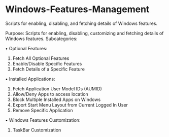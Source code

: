 # Windows-Features-Management
Scripts for enabling, disabling, and fetching details of Windows features.

Purpose: Scripts for enabling, disabling, customizing and fetching details of Windows features.
Subcategories:

•	Optional Features:
1.	Fetch All Optional Features
2.	Enable/Disable Specific Features
3.	Fetch Details of a Specific Feature
   
•	Installed Applications:
1.	Fetch Application User Model IDs (AUMID)
2.	Allow/Deny Apps to access location
3.	Block Multiple Installed Apps on Windows
4.	Export Start Menu Layout from Current Logged In User
5.	Remove Specific Application


•	Windows Features Customization:
1.	TaskBar Customization

